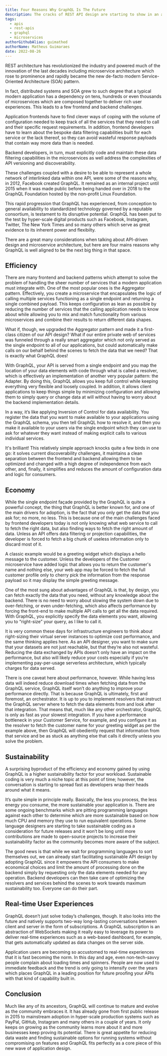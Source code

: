 ```yaml
---
title: Four Reasons Why GraphQL Is The Future
description: The cracks of REST API design are starting to show in an age where everyone needs fast and cheap while being kind to the planet. GraphQL offers a new approach and here are four reasons why it is primed to become the norm not the exception.
tags:
  - apis
  - rest-apis
  - graphql
  - microservices
authorGithubAlias: guimathed
authorName: Matheus Guimaraes
date: 2022-08-26
---
```


REST architecture has revolutionized the industry and powered much of the innovation of the last decades including microservice architecture which rose to prominence and rapidly became the new de-facto modern Service-Oriented Architecture (SOA) pattern.

In fact, distributed systems and SOA grew to such degree that a typical modern application has a dependency on tens, hundreds or even thousands of microservices which are composed together to deliver rich user experiences. This leads to a few frontend and backend challenges.

Application frontends have to find clever ways of coping with the volume of configuration needed to keep track of all the services that they need to call and their specific request requirements. In addition, frontend developers have to learn about the bespoke data filtering capabilities built for each service or the lack thereof, so they can avoid wasteful response payloads that contain way more data than is needed.

Backend developers, in turn, must explicitly code and maintain these data filtering capabilities in the microservices as well address the complexities of API versioning and discoverability.

These challenges coupled with a desire to be able to represent a whole network of interlinked data within one API, were some of the reasons why, in 2012, Facebook created GraphQL. It remained as an internal project until 2015 when it was made public before being handed over in 2018 to the GraphQL Foundation hosted by the non-profit Linux Foundation.

This rapid progression that GraphQL has experienced, from conception to general availability to standardized technology governed by a reputable consortium, is testament to its disruptive potential. GraphQL has been put to the test by hyper-scale digital products such as Facebook, Instagram, Twitter, The New York Times and so many others which serve as great evidence to its inherent power and flexibilty.

There are a great many considerations when talking about API-driven design and microservice architecture, but here are four mains reasons why GraphQL is well aligned to be the next big thing in that space.

## Efficiency

There are many frontend and backend patterns which attempt to solve the problem of handling the sheer number of services that a modern application must integrate with. One of the most popular ones is the Aggregator pattern. Effectively, you create a microservice that encapsulates the logic of calling multiple services functioning as a single endpoint and returning a single combined payload.  This keeps configuration as lean as possible by reducing the number of services that the calling application needs to know about while allowing you to mix and match functionality from various microservices and combine their results to return different data shapes.

What if, though, we upgraded the Aggregator pattern and made it a first-class citizen of our API design? What if our entire private web of services was funneled through a really smart aggregator which not only served as the single endpoint to all of our applications, but could automatically make calls on our behalf behind the scenes to fetch the data that we need? That is exactly what GraphQL does!

With GraphQL, your API is served from a single endpoint and you map the location of your data elements with code through what is called a resolver, which is effectively an implementation of another very popular pattern: the Adapter. By doing this, GraphQL allows you keep full control while keeping everything very flexible and loosely coupled. In addition, it allows client applications to keep things simple by minimizing configuration and allowing them to simply query or change data at will without having to worry about the backend implementation details.

In a way, it’s like applying Inversion of Control for data availability. You register the data that you want to make available to your applications using the GraphQL schema, you then tell GraphQL how to resolve it, and then you make it available to your users via the single endpoint which they can use to ask for whatever they want instead of making explicit calls to various individual services.

It's brilliant! This relatively simple approach knocks quite a few birds in one go: it solves current discoverability challenges, it maintains a clean separation between the frontend and backend allowing them to be optimized and changed with a high degree of independence from each other, and, finally, it simplifies and reduces the amount of configuration data and logic for consumers.

## Economy

While the single endpoint façade provided by the GraphQL is quite a powerful concept, the thing that GraphQL is better known for, and one of the main drivers for adoption, is the fact that you only get the data that you ask for; no more, no less. This is because one of the main challenges faced by frontend developers today is not only knowing what web service to call to fetch the right data, but also finding ways to fetch the right amount of data. Unless an API offers data filtering or projection capabilities, the developer is forced to fetch a big chunk of useless information only to discard most of it.

A classic example would be a greeting widget which displays a hello message to the customer. Unless the developers of the Customer microservice have added logic that allows you to return the customer's name and nothing else, your web app may be forced to fetch the full customer profile only to cherry pick the information from the response payload so it may display the simple greeting message.

One of the most sung about advantages of GraphQL is that, by design, you can fetch exactly the data that you need, without any knowledge about the backend. There is no need to worry about slowing the system down due to over-fetching, or even under-fetching, which also affects performance by forcing the front-end to make multiple API calls to get all the data required. With GraphQL, you explicitly specify the data elements you want, allowing you to “right-size” your query, as I like to call it.

It is very common these days for infrastructure engineers to think about right-sizing their virtual server instances to optimize cost performance, and the same thinking applies here. As an API designer, you want to make sure that your datasets are not just reachable, but that they’re also not wasteful. Reducing the data exchanged by APIs doesn’t only have an impact on the performance, but also will likely reduce your costs especially if you’re implementing pay-per-usage serverless architecture, which typically charges for data served.

There is one caveat here about performance, however. While having less data will indeed reduce download times when fetching data from the GraphQL service, GraphQL itself won’t do anything to improve your performance directly. That is because GraphQL is ultimately, first and foremost, an orchestrator. It is up to you to implement resolvers that instruct the GraphQL server where to fetch the data elements from and look after that integration. That means that, much like any other orchestrator, GraphQL is only as fast as your slowest integration. If you have a performance bottleneck in your Customer Service, for example, and you configure it as the resolver to fetch the customer name for your greeting widget as per the example above, then GraphQL will obediently request that information from that service and be as stuck as anything else that calls it directly unless you solve the problem.

## Sustainability

A surprising byproduct of the efficiency and economy gained by using GraphQL is a higher sustainability factor for your workload. Sustainable coding is very much a niche topic at this point of time; however, the conversation is starting to spread fast as developers wrap their heads around what it means.

It’s quite simple in principle really. Basically, the less you process, the less energy you consume, the more sustainable your application is. There are some ongoing benchmarks which are pitting programming languages against each other to determine which are more sustainable based on how much CPU and memory they use to run equivalent operations. Some language designers are starting to take sustainable coding as a consideration for future releases and it won’t be long until more contributions are made to open-source projects to increase their sustainability factor as the community becomes more aware of the subject.

The good news is that while we wait for programming languages to sort themselves out, we can already start facilitating sustainable API design by adopting GraphQL since it empowers the API consumers to make economical choices and limit the amount of processing done on the backend simply by requesting only the data elements needed for any operation. Backend developers can then take care of optimizing the resolvers and services behind the scenes to work towards maximum sustainability too. Everyone can do their part.

## Real-time User Experiences

GraphQL doesn’t just solve today’s challenges, though. It also looks into the future and natively supports two-way long-lasting conversations between client and server in the form of subscriptions. A GraphQL subscription is an abstraction of WebSockets making it really easy to leverage its power to deliver real-time experiences such as a web-based dashboard, for example, that gets automatically updated as data changes on the server side.

Application users are becoming so accustomed to real-time experiences that it is fast becoming the norm. In this day and age, even non-tech-savvy people complain about loading times and spinners. People are now used to immediate feedback and the trend is only going to intensify over the years which places GraphQL in a leading position for future proofing your APIs with that kind of capability built in.

## Conclusion

Much like any of its ancestors, GraphQL will continue to mature and evolve as the community embraces it. It has already gone from first public release in 2015 to mainstream adoption in hyper-scale production systems such as PayPal, GitHub, Instagram and many others in a couple of years. It only keeps on growing as the community learns more about it and more businesses keep proving its potential. There is great appetite for reducing data waste and finding sustainable options for running systems without compromising on features and GraphQL fits perfectly as a core piece of this new wave of application design.
